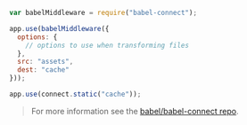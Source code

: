 ```js title="JavaScript"
var babelMiddleware = require("babel-connect");

app.use(babelMiddleware({
  options: {
    // options to use when transforming files
  },
  src: "assets",
  dest: "cache"
}));

app.use(connect.static("cache"));
```

<blockquote class="alert alert--info">
  <p>
    For more information see the <a href="https://github.com/babel/babel-connect">babel/babel-connect repo</a>.
  </p>
</blockquote>

